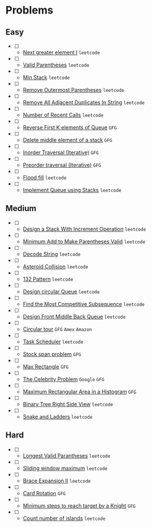 # Problems

## Easy
- [ ] - [Next greater element I](https://leetcode.com/problems/next-greater-element-i/) `leetcode`
- [ ] - [Valid Parentheses](https://leetcode.com/problems/valid-parentheses/) `leetcode`
- [ ] - [Min Stack](https://leetcode.com/problems/min-stack/) `leetcode`
- [ ] - [Remove Outermost Parentheses](https://leetcode.com/problems/remove-outermost-parentheses/) `leetcode`
- [ ] - [Remove All Adjacent Duplicates In String](https://leetcode.com/problems/remove-all-adjacent-duplicates-in-string/) `leetcode`
- [ ] - [Number of Recent Calls](https://leetcode.com/problems/number-of-recent-calls/) `leetcode`
- [ ] - [Reverse First K elements of Queue](https://practice.geeksforgeeks.org/problems/reverse-first-k-elements-of-queue/1/) `GFG`
- [ ] - [Delete middle element of a stack](https://practice.geeksforgeeks.org/problems/delete-middle-element-of-a-stack/1/) `GFG`
- [ ] - [Inorder Traversal (Iterative)](https://practice.geeksforgeeks.org/problems/inorder-traversal-iterative/1/) `GFG`
- [ ] - [Preorder traversal (Iterative)](https://practice.geeksforgeeks.org/problems/preorder-traversal-iterative/1/) `GFG`
- [ ] - [Flood fill](https://leetcode.com/problems/flood-fill/) `leetcode`
- [ ] - [Implement Queue using Stacks](https://leetcode.com/problems/implement-queue-using-stacks/) `leetcode`
## Medium
- [ ] - [Design a Stack With Increment Operation](https://leetcode.com/problems/design-a-stack-with-increment-operation/) `leetcode`
- [ ] - [Minimum Add to Make Parentheses Valid](https://leetcode.com/problems/minimum-add-to-make-parentheses-valid/) `leetcode`
- [ ] - [Decode String](https://leetcode.com/problems/decode-string/) `leetcode`
- [ ] - [Asteroid Collision](https://leetcode.com/problems/asteroid-collision/) `leetcode`
- [ ] - [132 Pattern](https://leetcode.com/problems/132-pattern/) `leetcode`
- [ ] - [Design circular Queue](https://leetcode.com/problems/design-circular-queue/) `leetcode`
- [ ] - [Find the Most Competitive Subsequence](https://leetcode.com/problems/find-the-most-competitive-subsequence/) `leetcode`
- [ ] - [Design Front Middle Back Queue](https://leetcode.com/problems/design-front-middle-back-queue/) `leetcode`
- [ ] - [Circular tour](https://practice.geeksforgeeks.org/problems/circular-tour/1) `GFG` `Amex` `Amazon`
- [ ] - [Task Scheduler](https://leetcode.com/problems/task-scheduler/) `leetcode`
- [ ] - [Stock span problem](https://practice.geeksforgeeks.org/problems/stock-span-problem-1587115621/1/) `GFG`
- [ ] - [Max Rectangle](https://practice.geeksforgeeks.org/problems/max-rectangle/1/) `GFG`
- [ ] - [The Celebrity Problem](https://practice.geeksforgeeks.org/problems/the-celebrity-problem/1/) `Google` `GFG`
- [ ] - [Maximum Rectangular Area in a Histogram](https://practice.geeksforgeeks.org/problems/maximum-rectangular-area-in-a-histogram-1587115620/1/) `GFG`
- [ ] - [Binary Tree Right Side View](https://leetcode.com/problems/binary-tree-right-side-view/) `leetcode`
- [ ] - [Snake and Ladders](https://leetcode.com/problems/snakes-and-ladders/) `leetcode`

## Hard
- [ ] - [Longest Valid Parantheses](https://leetcode.com/problems/longest-valid-parentheses/) `leetcode`
- [ ] - [Sliding window maximum](https://leetcode.com/problems/sliding-window-maximum/) `leetcode`
- [ ] - [Brace Expansion II](https://leetcode.com/problems/brace-expansion-ii/) `leetcode`
- [ ] - [Card Rotation](https://practice.geeksforgeeks.org/problems/card-rotation5834/1/) `GFG`
- [ ] - [Minimum steps to reach target by a Knight](https://www.geeksforgeeks.org/minimum-steps-reach-target-knight/) `GFG`
- [ ] - [Count number of islands](https://leetcode.com/problems/number-of-islands/) `leetcode`
